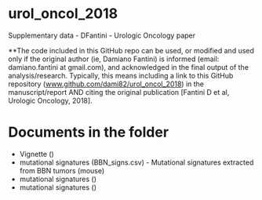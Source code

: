 # urol_oncol_2018
Supplementary data - DFantini - Urologic Oncology paper

**The code included in this GitHub repo can be used, or modified and used only if the original author (ie, Damiano Fantini) is informed (email: damiano.fantini at gmail.com), and acknowledged in the final output of the analysis/research. Typically, this means including a link to this GitHub repository (www.github.com/dami82/urol_oncol_2018) in the manuscript/report AND citing the original publication [Fantini D et al, Urologic Oncology, 2018].

# Documents in the folder
- Vignette ()
- mutational signatures (BBN_signs.csv) - Mutational signatures extracted from BBN tumors (mouse)
- mutational signatures ()
- mutational signatures ()
